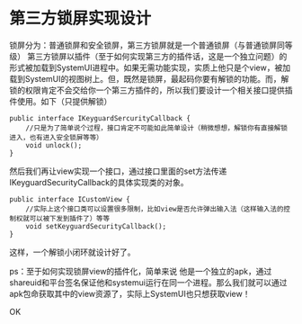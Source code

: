 # 第三方锁屏实现设计

锁屏分为：普通锁屏和安全锁屏，第三方锁屏就是一个普通锁屏（与普通锁屏同等级）
第三方锁屏以插件（至于如何实现第三方的插件话，这是一个独立问题）的形式被加载到SystemUI进程中。如果无需功能实现，实质上他只是个view，被加载到SystemUI的视图树上。但，既然是锁屏，最起码你要有解锁的功能。而，解锁的权限肯定不会交给你一个第三方插件的，所以我们要设计一个相关接口提供插件使用。如下（只提供解锁）
```
public interface IKeyguardSercurityCallback {
    //只是为了简单说个过程，接口肯定不可能如此简单设计（稍微想想，解锁你有直接解锁进入，也有进入安全锁屏等等）
    void unlock();
}
```
然后我们再让view实现一个接口，通过接口里面的set方法传递IKeyguardSecurityCallback的具体实现类的对象。
```
public interface ICustomView {
    //实际上这个接口类可以设置很多限制，比如view是否允许弹出输入法（这样输入法的控制权就可以被下发到插件了）等等
    void setKeyguardSecurityCallback();
}
```
这样，一个解锁小闭环就设计好了。 

ps：至于如何实现锁屏view的插件化，简单来说
他是一个独立的apk，通过shareuid和平台签名保证他和systemui运行在同一个进程。那么我们就可以通过apk包命获取其中的view资源了，实际上SystemUI也只想获取view！

OK